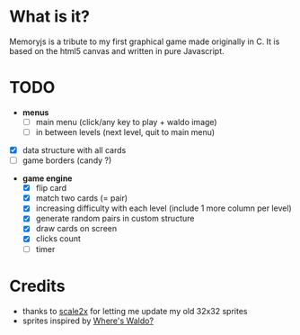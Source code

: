 # What is it?
Memoryjs is a tribute to my first graphical game made originally in C. It is based on the html5 canvas and written in pure Javascript.

# TODO
- **menus**
	- [ ] main menu (click/any key to play + waldo image)
	- [ ] in between levels (next level, quit to main menu)
- [X] data structure with all cards
- [ ] game borders (candy ?)
- **game engine**
	- [X] flip card
	- [X] match two cards (= pair)
	- [X] increasing difficulty with each level (include 1 more column per level)
	- [X] generate random pairs in custom structure
	- [X] draw cards on screen
	- [X] clicks count
	- [ ] timer
	
# Credits
- thanks to [scale2x](https://www.scale2x.it/) for letting me update my old 32x32 sprites
- sprites inspired by [Where's Waldo?](https://waldo.fandom.com/wiki/Where%27s_Waldo%3F)
